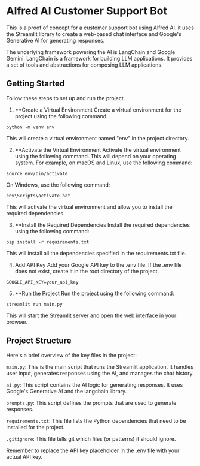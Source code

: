 # Alfred AI Customer Support Bot
This is a proof of concept for a customer support bot using Alfred AI. it uses the Streamlit library to create a web-based chat interface and Google's Generative AI for generating responses. 

The underlying framework powering the AI is LangChain and Google Gemini. LangChain is a framework for building LLM applications. It provides a set of tools and abstractions for composing LLM applications.

## Getting Started
Follow these steps to set up and run the project.

1. **Create a Virtual Environment
Create a virtual environment for the project using the following command:

```
python -m venv env
```

This will create a virtual environment named "env" in the project directory.

2. **Activate the Virtual Environment
Activate the virtual environment using the following command. This will depend on your operating system. For example, on macOS and Linux, use the following command:

```
source env/bin/activate
```

On Windows, use the following command:

```
env\Scripts\activate.bat
```

This will activate the virtual environment and allow you to install the required dependencies.

3. **Install the Required Dependencies
Install the required dependencies using the following command:

```
pip install -r requirements.txt
```

This will install all the dependencies specified in the requirements.txt file.

4. Add API Key
Add your Google API key to the .env file. If the .env file does not exist, create it in the root directory of the project.

```
GOOGLE_API_KEY=your_api_key
```

5. **Run the Project
Run the project using the following command:

```
streamlit run main.py
```

This will start the Streamlit server and open the web interface in your browser.

## Project Structure
Here's a brief overview of the key files in the project:

`main.py`: This is the main script that runs the Streamlit application. It handles user input, generates responses using the AI, and manages the chat history.

`ai.py`: This script contains the AI logic for generating responses. It uses Google's Generative AI and the langchain library.

`prompts.py`: This script defines the prompts that are used to generate responses.

`requirements.txt`: This file lists the Python dependencies that need to be installed for the project.

`.gitignore`: This file tells git which files (or patterns) it should ignore.

Remember to replace the API key placeholder in the .env file with your actual API key.